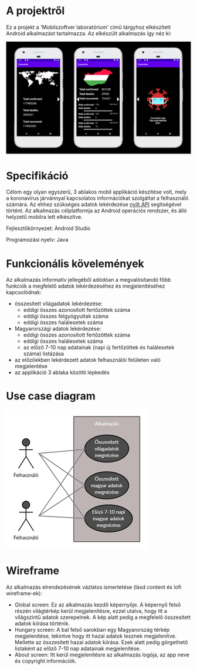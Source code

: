 # A projektről
Ez a projekt a 'Mobilszoftver laboratórium' című tárgyhoz elkészített Android alkalmazást tartalmazza.
Az elkészült alkalmazás így néz ki:

![](https://github.com/VancsodiMelinda/CoronaInfoApp/blob/master/images/all%20screens.png)

# Specifikáció
Célom egy olyan egyszerű, 3 ablakos mobil applikáció készítése volt, mely a koronavírus járvánnyal kapcsolatos információkat szolgáltat a felhasználó számára. Az ehhez szükséges adatok lekérdezése [nyílt API](https://github.com/M-Media-Group/Covid-19-API) segítségével történt.
Az alkalmazás célplatformja az Android operációs rendszer, és álló helyzetű mobilra lett elkészítve.

Fejlesztőkörnyezet: Android Studio

Programozási nyelv: Java

# Funkcionális kövelemények
Az alkalmazás informatív jellegéből adódóan a megvalósítandó főbb funkciók a megfelelő adatok lekérdezéséhez és megjelenítéséhez kapcsolódnak:
- összesített világadatok lekérdezése:
  -	eddigi összes azonosított fertőzöttek száma
  -	eddigi összes felgyógyultak száma
  -	eddigi összes halálesetek száma
- Magyarországi adatok lekérdezése:
  -	eddigi összes azonosított fertőzöttek száma
  -	eddigi összes halálesetek száma
  -	az előző 7-10 nap adatainak (napi új fertőzöttek és halálesetek száma) listázása
- az előzőekben lekérdezett adatok felhasználói felületen való megjelentése
- az applikáció 3 ablaka közötti lépkedés

# Use case diagram
![](https://github.com/VancsodiMelinda/CoronaInfoApp/blob/master/images/use-case%20diagram%20resized.png)

# Wireframe
Az alkalmazás elrendezésének vázlatos ismertetése (lásd content és lofi wireframe-ek):
-	Global screen: Ez az alkalmazás kezdő képernyője. A képernyő felső részén világtérkép kerül megjelenítésre, ezzel utalva, hogy itt a világszintű adatok szerepelnek. A kép alatt pedig a megfelelő összesített adatok kiírása történik.
-	Hungary screen: A bal felső sarokban egy Magyarország térkép megjelenítése, tekintve hogy itt hazai adatok lesznek megjelenítve. Mellette az összesített hazai adatok kiírása. Ezek alatt pedig görgethető listaként az előző 7-10 nap adatainak megjelenítése.
-	About screen: Itt kerül megjelenítésre az alkalmazás logója, az app neve és copyright információk.


